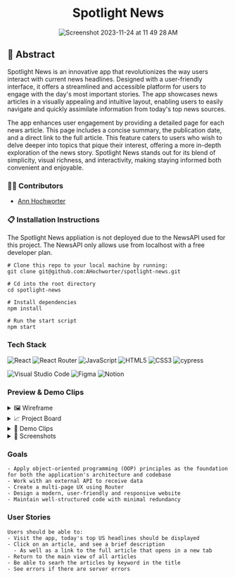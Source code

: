 <div align="center">

# Spotlight News
![Screenshot 2023-11-24 at 11 49 28 AM](https://github.com/AHochworter/spotlight-news/assets/125393235/d775f915-7c67-49bf-a257-da767f76b997)


</div>

## 📝 Abstract
Spotlight News is an innovative app that revolutionizes the way users interact with current news headlines. Designed with a user-friendly interface, it offers a streamlined and accessible platform for users to engage with the day's most important stories. The app showcases news articles in a visually appealing and intuitive layout, enabling users to easily navigate and quickly assimilate information from today's top news sources.

The app enhances user engagement by providing a detailed page for each news article. This page includes a concise summary, the publication date, and a direct link to the full article. This feature caters to users who wish to delve deeper into topics that pique their interest, offering a more in-depth exploration of the news story. Spotlight News stands out for its blend of simplicity, visual richness, and interactivity, making staying informed both convenient and enjoyable.

### 👩🏻 Contributors

- [Ann Hochworter](https://linkedin.com/in/AHochworter)

### 📋 Installation Instructions
The Spotlight News appliation is not deployed due to the NewsAPI used for this project.  The NewsAPI only allows use from localhost with a free developer plan. 


```
# Clone this repo to your local machine by running:
git clone git@github.com:AHochworter/spotlight-news.git

# Cd into the root directory 
cd spotlight-news

# Install dependencies 
npm install

# Run the start script
npm start
```


### Tech Stack

![React](https://img.shields.io/badge/react-%2320232a.svg?style=for-the-badge&logo=react&logoColor=%2361DAFB)
![React Router](https://img.shields.io/badge/React_Router-CA4245?style=for-the-badge&logo=react-router&logoColor=white)
![JavaScript](https://img.shields.io/badge/javascript-%23323330.svg?style=for-the-badge&logo=javascript&logoColor=%23F7DF1E)
![HTML5](https://img.shields.io/badge/html5-%23E34F26.svg?style=for-the-badge&logo=html5&logoColor=white) 
![CSS3](https://img.shields.io/badge/css3-%231572B6.svg?style=for-the-badge&logo=css3&logoColor=white)
![cypress](https://img.shields.io/badge/-cypress-%23E5E5E5?style=for-the-badge&logo=cypress&logoColor=058a5e)
</br>

![Visual Studio Code](https://img.shields.io/badge/Visual%20Studio%20Code-0078d7.svg?style=for-the-badge&logo=visual-studio-code&logoColor=white)
![Figma](https://img.shields.io/badge/figma-%23F24E1E.svg?style=for-the-badge&logo=figma&logoColor=white)
![Notion](https://img.shields.io/badge/Notion-%23000000.svg?style=for-the-badge&logo=notion&logoColor=white)

### Preview & Demo Clips
<details>
<summary>
🖼️ Wireframe
</summary>
<div align="center"> 
  
![Screenshot 2023-11-25 at 3 35 19 PM](https://github.com/AHochworter/spotlight-news/assets/125393235/c7b9c555-8214-4473-82ab-60988a40adf0)


![Screenshot 2023-11-25 at 3 35 48 PM](https://github.com/AHochworter/spotlight-news/assets/125393235/373d5d41-f488-4384-9cd4-23b19bad5b33)


</div>
</details>

<details>
<summary>
📈 Project Board
</summary>
<div align="center">   

![Screenshot 2023-11-25 at 3 50 04 PM](https://github.com/AHochworter/spotlight-news/assets/125393235/733427e1-95c2-4207-a2a9-b25478017249)


</div>
</details>

<details>
<summary>
🎥 Demo Clips
</summary>
<div align="center"> 
  
![spotlight-news 01](https://github.com/AHochworter/spotlight-news/assets/125393235/56c4ec35-44e8-44d7-9752-8e35b99dc061)
Home Page

![spotlight-news 02](https://github.com/AHochworter/spotlight-news/assets/125393235/f7469301-abf6-4a2e-85f1-d0b726b320db)
Search

</div>
</details>

<details>
<summary>
📸 Screenshots
</summary> 

<div align="center">

![Screenshot 2023-11-24 at 11 49 28 AM](https://github.com/AHochworter/spotlight-news/assets/125393235/8c5c8440-ed3e-409c-846a-3f267785f71b)

</br>

![Screenshot 2023-11-24 at 12 00 58 PM](https://github.com/AHochworter/spotlight-news/assets/125393235/ba25e44a-96b6-4a87-af2a-9d92b31172fc)


</details>

</div>

### Goals
```
- Apply object-oriented programming (OOP) principles as the foundation for both the application's architecture and codebase
- Work with an external API to receive data
- Create a multi-page UX using Router
- Design a modern, user-friendly and responsive website
- Maintain well-structured code with minimal redundancy
```

### User Stories
```
Users should be able to:
- Visit the app, today's top US headlines should be displayed
- Click on an article, and see a brief description
  - As well as a link to the full article that opens in a new tab 
- Return to the main view of all articles
- Be able to searh the articles by keyword in the title
- See errors if there are server errors
```
